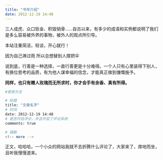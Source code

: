 ```yaml
---
title: "书写介绍"
date: 2012-12-19 14:48
---
```


三人成虎、众口铄金、积毁销骨……自古以来，有多少的成语和实例都说明了我们是多么容易被外界的事物，被外人的观点所引导。

本站注重简洁，轻谈，开心就行！

因为自己淋过雨 所以总想替别人撑把伞

说到底，行善是一种选择，一直行善更是十分难得。一个人只有心里装得下别人，有换位思考的品质，有为他人谋幸福的信念，才能真正做到慷慨施予。

**同样，也只有赠人玫瑰而无所求时，你才会手有余香、真有所得。**

<!-- more -->

```bash
#使用方法

# 标题
title: "文章名字"
# 时间
date: 2012-12-19 14:48
# 是否开启评论，并且开启了评论系统
comments: true

# 隔断	
<!-- more -->
```

正文，哈哈哈，一个小众的网站我就不去折腾什么评论了，大家来了，席地而坐，且听我慢慢道来。